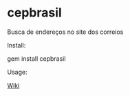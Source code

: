 # cepbrasil

Busca de endereços no site dos correios


Install:

gem install cepbrasil


Usage:

<a href="https://github.com/bcfreakdev/cepbrasil/wiki">Wiki</a>

